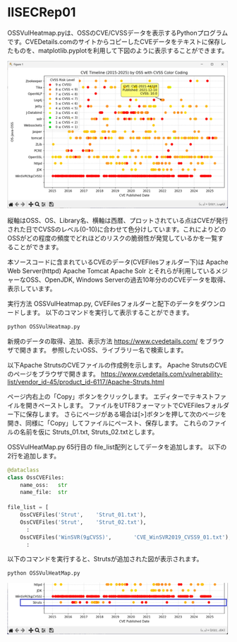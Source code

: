 # IISECRep01
OSSVulHeatmap.pyは、OSSのCVE/CVSSデータを表示するPythonプログラムです。CVEDetails.comのサイトからコピーしたCVEデータをテキストに保存したものを、matplotlib.pyplotを利用して下図のように表示することができます。

<img src="heatmap.png" alt="OSS vulnerabitity CVE/CVSS heatmap" width="500"/>

縦軸はOSS、OS、Library名、横軸は西暦、プロットされている点はCVEが発行された日でCVSSのレベル(0-10)に合わせて色分けしています。これによりどのOSSがどの程度の頻度でどれほどのリスクの脆弱性が発覚しているかを一覧することができます。

本ソースコードに含まれているCVEのデータ(CVEFilesフォルダー下)は
Apache Web Server(httpd)
Apache Tomcat
Apache Solr
とそれらが利用しているメジャーなOSS、OpenJDK, Windows Serverの過去10年分ののCVEデータを取得、表示しています。

実行方法
OSSVulHeatmap.py, CVEFilesフォルダーと配下のデータをダウンロードします。
以下のコマンドを実行して表示することができます。

```bash
python OSSVulHeatmap.py
```


新規のデータの取得、追加、表示方法
https://www.cvedetails.com/ をブラウザで開きます。
参照したいOSS、ライブラリー名で検索します。

以下Apache StrutsのCVEファイルの作成例を示します。
Apache StrutsのCVEのページをブラウザで開きます。
https://www.cvedetails.com/vulnerability-list/vendor_id-45/product_id-6117/Apache-Struts.html

ページ内右上の「Copy」ボタンをクリックします。
エディターでテキストファイルを開きペーストします。
ファイルをUTF8フォーマットでCVEFilesフォルダー下に保存します。
さらにページがある場合は[>]ボタンを押して次のページを開き、同様に「Copy」してファイルにペースト、保存します。
これらのファイルの名前を仮に Struts_01.txt, Struts_02.txtとします。

OSSVulHeatMap.py 65行目の file_list配列としてデータを追加します。
以下の2行を追加します。

```python
@dataclass
class OssCVEFiles:
    name_oss:   str
    name_file:  str

file_list = [
    OssCVEFiles('Strut',    'Strut_01.txt'),
    OssCVEFiles('Strut',    'Strut_02.txt'),
      :
    OssCVEFiles('WinSVR(9≦CVSS)',       'CVE_WinSVR2019_CVSS9_01.txt'),  
      :
```

以下のコマンドを実行すると、Strutsが追加された図が表示されます。


```bash
python OSSVulHeatMap.py
```


<img src="heatmapstruts.png" alt="OSS vulnerabitity CVE/CVSS heatmap" width="500"/>






